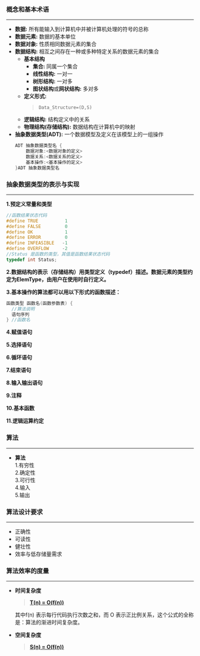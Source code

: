 ### **概念和基本术语**  

---
- **数据:** 所有能输入到计算机中并被计算机处理的符号的总称
- **数据元素:** 数据的基本单位
- **数据对象:** 性质相同数据元素的集合
- **数据结构:** 相互之间存在一种或多种特定关系的数据元素的集合
    - **基本结构**
        - **集合:** 同属一个集合
        - **线性结构:** 一对一
        - **树形结构:** 一对多
        - **图状结构**或**网状结构:** 多对多
    - **定义形式:**  
        >`Data_Structure=(D,S)`
    - **逻辑结构:** 结构定义中的关系
    - **物理结构(存储结构):** 数据结构在计算机中的映射
- **抽象数据类型(ADT):** 一个数据模型及定义在该模型上的一组操作
    ```c
    ADT 抽象数据类型名 {
        数据对象:<数据对象的定义>
        数据关系:<数据关系的定义>  
        基本操作:<基本操作的定义>  
    }ADT 抽象数据类型名
    ```
### **抽象数据类型的表示与实现**  
  
---
**1.预定义常量和类型**  
            
  ```c
  //函数结果状态代码
  #define TRUE          1
  #define FALSE         0
  #define OK            1
  #define ERROR         0
  #define INFEASIBLE   -1
  #define OVERFLOW     -2
  //Status 是函数的类型，其值是函数结果状态代码
  typedef int Status;
  ```
    
**2.数据结构的表示（存储结构）用类型定义（typedef）描述。数据元素的类型约定为ElemType，由用户在使用时自行定义。**  
  
**3.基本操作的算法都可以用以下形式的函数描述：**  
  
  ```c  
  函数类型 函数名(函数参数表) {
    //算法说明
    语句序列
  } //函数名
  ```  
    
**4.赋值语句**  
  
**5.选择语句**

**6.循环语句**

**7.结束语句**

**8.输入输出语句**

**9.注释**

**10.基本函数**

**11.逻辑运算约定**

### **算法**

---
- **算法**  
    1.有穷性  
    2.确定性  
    3.可行性  
    4.输入  
    5.输出  

### **算法设计要求**

---
- 正确性
- 可读性
- 健壮性
- 效率与低存储量需求

### **算法效率的度量**

---
- **时间复杂度**  

  >[**T(n) = O(f(n))**](https://zhuanlan.zhihu.com/p/50479555)  

  其中f(n) 表示每行代码执行次数之和，而 O 表示正比例关系，这个公式的全称是：算法的渐进时间复杂度。

- **空间复杂度**
    
  >[**S(n) = O(f(n))**](https://zhuanlan.zhihu.com/p/50479555)


